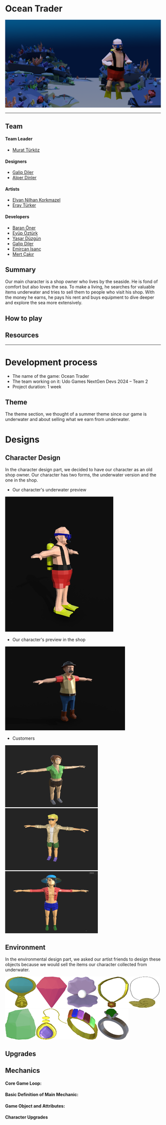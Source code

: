 # Ocean Trader


<img src="Readme images/backround.png">

---

## Team
#### Team Leader
* [Murat Türköz](https://www.linkedin.com/in/muratturkoz/)

#### Designers
* [Galip Diler](https://www.linkedin.com/in/galip-diler-01546b244/)
* [Alper Dinler](https://www.linkedin.com/in/alperdinler/)

#### Artists
* [Elvan Nilhan Korkmazel](https://www.linkedin.com/in/elvannilhankorkmazel/)
* [Eray Türker](https://www.linkedin.com/in/eray-türker-a731b8259/)

#### Developers
* [Baran Öner](https://www.linkedin.com/in/baran-öner-2a4a62157/)
* [Eyüp Öztürk](https://www.linkedin.com/in/eyupozturk04/)
* [Yaşar Düzgün](https://www.linkedin.com/in/yaşar-düzgün-72660726b)
* [Galip Diler](https://www.linkedin.com/in/galip-diler-01546b244/)
* [Emircan İsanç](https://www.linkedin.com/in/emircan-isanc/)
* [Mert Çakır](https://www.linkedin.com/in/mert-cakir0)


## Summary
Our main character is a shop owner who lives by the seaside. He is fond of comfort but also loves the sea. To make a living, he searches for valuable items underwater and tries to sell them to people who visit his shop. With the money he earns, he pays his rent and buys equipment to dive deeper and explore the sea more extensively.

## How to play


## Resources


---

# Development process

* The name of the game: Ocean Trader
* The team working on it: Udo Games NextGen Devs 2024 – Team 2
* Project duration: 1 week



## Theme

The theme section, we thought of a summer theme since our game is underwater and about selling what we earn from underwater.



# Designs

## Character Design

In the character design part, we decided to have our character as an old shop owner. Our character has two forms, the underwater version and the one in the shop.

- Our character's underwater preview
<img width="350" height="435" src="Readme images/characters/ana-karakter-sualt.png">


- Our character's preview in the shop
<img width="388" height="270" src="Readme images/characters/ana-karakter-dukkan.png">


- Customers

<img width="300" height="200" src="Readme images/characters/musteri-1.png"><img width="300" height="200" src="Readme images/characters/musteri-2.png"><img width="300" height="200" src="Readme images/characters/musteri-3.png">


## Environment
In the environmental design part, we asked our artist friends to design these objects because we would sell the items our character collected from underwater.

<img width="100" height="100" src="Readme images/items/Aynapng.png"><img width="100" height="100" src="Readme images/items/Elmaspng.png"><img width="100" height="100" src="Readme images/items/Incipng.png"><img width="100" height="100" src="Readme images/items/Kolye1.png"><img width="100" height="100" src="Readme images/items/Kolye2.png"><img width="100" height="100" src="Readme images/items/Kristalpng.png"><img width="100" height="100" src="Readme images/items/Kupepng.png"><img width="100" height="100" src="Readme images/items/Yuzuk1png.png"><img width="100" height="100" src="Readme images/items/Yuzuk2png.png">




## Upgrades



## Mechanics



#### Core Game Loop:


#### Basic Definition of Main Mechanic: 


#### Game Object and Attributes: 



#### Character Upgrades



